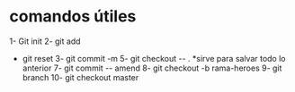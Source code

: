 # comandos útiles

1- Git init
2- git add 
*  git reset 
3- git commit -m
5- git checkout -- . *sirve para salvar todo lo anterior
7- git commit -- amend
8- git checkout -b rama-heroes
9- git branch 
10- git checkout master